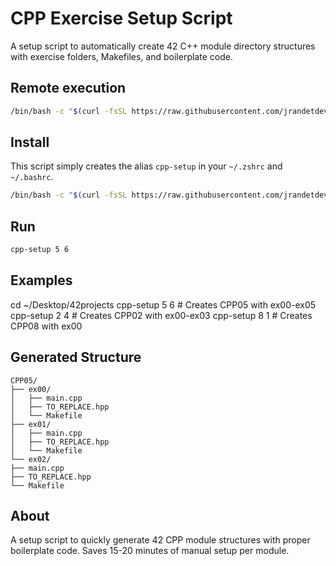 # CPP Exercise Setup Script

A setup script to automatically create 42 C++ module directory structures with exercise folders, Makefiles, and boilerplate code.

## Remote execution
```sh
/bin/bash -c "$(curl -fsSL https://raw.githubusercontent.com/jrandetdev/setup_42_cpp/main/setup-cpp.sh)" 5 6
```

## Install

This script simply creates the alias `cpp-setup` in your `~/.zshrc` and `~/.bashrc`.
```sh
/bin/bash -c "$(curl -fsSL https://raw.githubusercontent.com/jrandetdev/setup_42_cpp/main/install.sh)"
```

## Run
```sh
cpp-setup 5 6
```

## Examples
cd ~/Desktop/42projects
cpp-setup 5 6    # Creates CPP05 with ex00-ex05
cpp-setup 2 4    # Creates CPP02 with ex00-ex03
cpp-setup 8 1    # Creates CPP08 with ex00

## Generated Structure
```
CPP05/
├── ex00/
│   ├── main.cpp
│   ├── TO_REPLACE.hpp
│   └── Makefile
├── ex01/
│   ├── main.cpp
│   ├── TO_REPLACE.hpp
│   └── Makefile
└── ex02/
├── main.cpp
├── TO_REPLACE.hpp
└── Makefile
```

## About

A setup script to quickly generate 42 CPP module structures with proper boilerplate code. Saves 15-20 minutes of manual setup per module.
